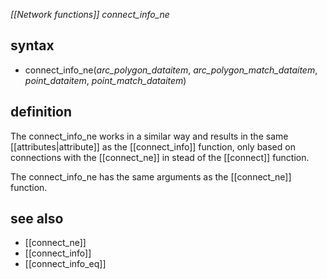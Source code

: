 *[[Network functions]] connect_info_ne*

## syntax

- connect_info_ne(*arc_polygon_dataitem*, *arc_polygon_match_dataitem*, *point_dataitem*, *point_match_dataitem*)

## definition

The connect_info_ne works in a similar way and results in the same [[attributes|attribute]] as the [[connect_info]] function, only based on 
connections with the [[connect_ne]] in stead of the [[connect]] function.

The connect_info_ne has the same arguments as the [[connect_ne]] function.

## see also

- [[connect_ne]]
- [[connect_info]]
- [[connect_info_eq]]